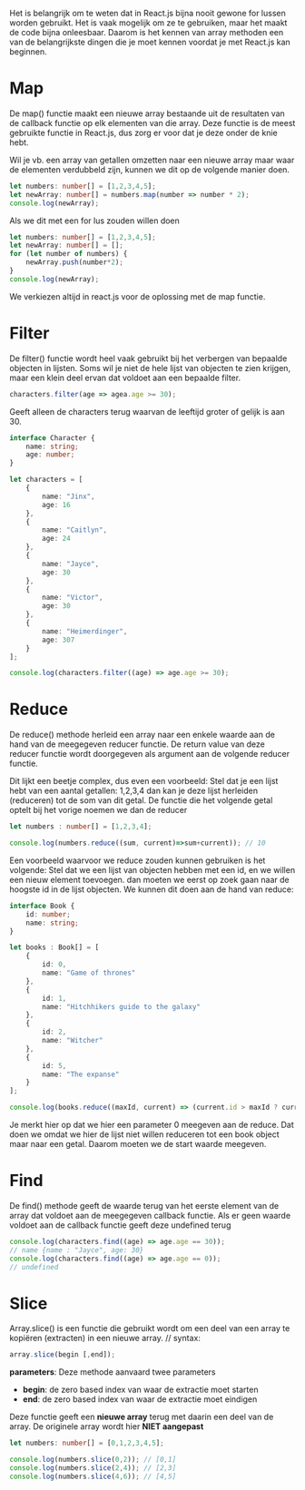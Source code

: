 Het is belangrijk om te weten dat in React.js bijna nooit gewone for lussen worden gebruikt. Het is vaak mogelijk om ze te gebruiken, maar het maakt de code bijna onleesbaar. Daarom is het kennen van array methoden een van de belangrijkste dingen die je moet kennen voordat je met React.js kan beginnen.

# Map
De map() functie maakt een nieuwe array bestaande uit de resultaten van de callback functie op elk elementen van die array. Deze functie is de meest gebruikte functie in React.js, dus zorg er voor dat je deze onder de knie hebt.

Wil je vb. een array van getallen omzetten naar een nieuwe array maar waar de elementen verdubbeld zijn, kunnen we dit op de volgende manier doen.
```ts
let numbers: number[] = [1,2,3,4,5];
let newArray: number[] = numbers.map(number => number * 2);
console.log(newArray);
```

Als we dit met een for lus zouden willen doen
```ts
let numbers: number[] = [1,2,3,4,5];
let newArray: number[] = [];
for (let number of numbers) {
	newArray.push(number*2);
}
console.log(newArray);
```
We verkiezen altijd in react.js voor de oplossing met de map functie.

# Filter
De filter() functie wordt heel vaak gebruikt bij het verbergen van bepaalde objecten in lijsten. Soms wil je niet de hele lijst van objecten te zien krijgen, maar een klein deel ervan dat voldoet aan een bepaalde filter.
```ts
characters.filter(age => agea.age >= 30);
```

Geeft alleen de characters terug waarvan de leeftijd groter of gelijk is aan 30.
```ts
interface Character {
	name: string;
	age: number;
}

let characters = [
	{
		name: "Jinx",
		age: 16
	},
	{
		name: "Caitlyn",
		age: 24
	},
	{
		name: "Jayce",
		age: 30
	},
	{
		name: "Victor",
		age: 30
	},
	{
		name: "Heimerdinger",
		age: 307
	}
];

console.log(characters.filter((age) => age.age >= 30);
```

# Reduce
De reduce() methode herleid een array naar een enkele waarde aan de hand van de meegegeven reducer functie. De return value van deze reducer functie wordt doorgegeven als argument aan de volgende reducer functie.

Dit lijkt een beetje complex, dus even een voorbeeld: Stel dat je een lijst hebt van een aantal getallen: 1,2,3,4 dan kan je deze lijst herleiden (reduceren) tot de som van dit getal. De functie die het volgende getal optelt bij het vorige noemen we dan de reducer
```ts
let numbers : number[] = [1,2,3,4];

console.log(numbers.reduce((sum, current)=>sum+current)); // 10
```

Een voorbeeld waarvoor we reduce zouden kunnen gebruiken is het volgende: Stel dat we een lijst van objecten hebben met een id, en we willen een nieuw element toevoegen. dan moeten we eerst op zoek gaan naar de hoogste id in de lijst objecten. We kunnen dit doen aan de hand van reduce:
```ts
interface Book {
	id: number;
	name: string;
}

let books : Book[] = [
	{  
		id: 0,  
		name: "Game of thrones"  
	},  
	{  
		id: 1,  
		name: "Hitchhikers guide to the galaxy"  
	},  
	{  
		id: 2,  
		name: "Witcher"  
	},  
	{  
		id: 5,  
		name: "The expanse"  
	}
];

console.log(books.reduce((maxId, current) => (current.id > maxId ? current.id : maxId), 0)); // 5
```
Je merkt hier op dat we hier een parameter 0 meegeven aan de reduce. Dat doen we omdat we hier de lijst niet willen reduceren tot een book object maar naar een getal. Daarom moeten we de start waarde meegeven.

# Find
De find() methode geeft de waarde terug van het eerste element van de array dat voldoet aan de meegegeven callback functie. Als er geen waarde voldoet aan de callback functie geeft deze undefined terug
```ts
console.log(characters.find((age) => age.age == 30));
// name {name : "Jayce", age: 30}
console.log(characters.find((age) => age.age == 0));
// undefined
```

# Slice
Array.slice() is een functie die gebruikt wordt om een  deel van een array te kopiëren (extracten) in een nieuwe array. // syntax:
```ts
array.slice(begin [,end]);
```

**parameters**: Deze methode aanvaard twee parameters
- **begin**: de zero based index van waar de extractie moet starten
- **end**: de zero based index van waar de extractie moet eindigen

Deze functie geeft een **nieuwe array** terug met daarin een deel van de array. De originele array wordt hier **NIET aangepast**
```ts
let numbers: number[] = [0,1,2,3,4,5];

console.log(numbers.slice(0,2)); // [0,1]
console.log(numbers.slice(2,4)); // [2,3]
console.log(numbers.slice(4,6)); // [4,5]
```